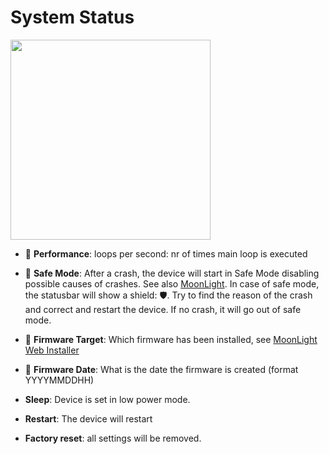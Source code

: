 # System Status

<img width="320" src="https://github.com/user-attachments/assets/ebbe9723-de0b-4fcf-a527-b660b508bb6e" />

* 🌙 **Performance**: loops per second: nr of times main loop is executed
* 🌙 **Safe Mode**: After a crash, the device will start in Safe Mode disabling possible causes of crashes. See also [MoonLight](https://moonmodules.org/MoonLight/moonlight/overview/). In case of safe mode, the statusbar will show a shield: 🛡️. Try to find the reason of the crash and correct and restart the device. If no crash, it will go out of safe mode.
* 🌙 **Firmware Target**: Which firmware has been installed, see [MoonLight Web Installer](https://raw.githack.com/MoonModules/MoonLight/refs/heads/main/firmware/installer/index.html)
* 🌙 **Firmware Date**: What is the date the firmware is created (format YYYYMMDDHH)

* **Sleep**: Device is set in low power mode.
* **Restart**: The device will restart
* **Factory reset**: all settings will be removed.

